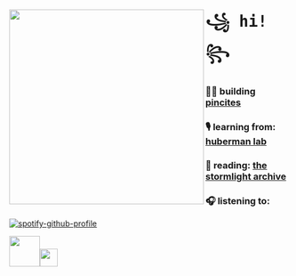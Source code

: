 #  <img align="left" width="350" src="https://github.com/user-attachments/assets/08dc1321-be19-4404-a706-f7c794ce19f9"> <samp> ꧁ hi! ꧂<br> 

 ### 👩‍💻 building [pincites](https://pincites.com/) <br> 
 ### 🎙️ learning from: [huberman lab](https://hubermanlab.com/nutrients-for-brain-health-and-performance/) <br>
 ### 📖 reading: [the stormlight archive](https://www.goodreads.com/book/show/7235533-the-way-of-kings) <br> 
 ### 🎧 listening to: <br> </samp>
[![spotify-github-profile](https://spotify-github-profile.kittinanx.com/api/view?uid=1255006549&cover_image=true&theme=natemoo-re&show_offline=false&background_color=001547&interchange=false&bar_color=53b14f&bar_color_cover=false)](https://github.com/kittinan/spotify-github-profile)

<samp><img src="https://blog.waalaxy.com/wp-content/uploads/2021/01/LinkedIn-Symbole.png" width="55"><img src="https://static.vecteezy.com/system/resources/thumbnails/027/395/710/small/twitter-brand-new-logo-3-d-with-new-x-shaped-graphic-of-the-world-s-most-popular-social-media-free-png.png" width="32">
